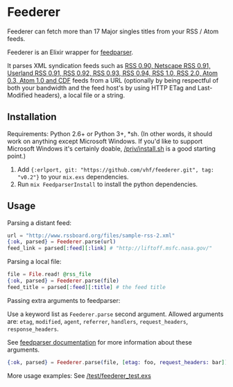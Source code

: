 # Feederer

Feederer can fetch more than 17 Major singles titles from your RSS / Atom feeds.

Feederer is an Elixir wrapper for
[feedparser](https://github.com/kurtmckee/feedparser).

It parses XML syndication feeds such as [RSS 0.90, Netscape RSS 0.91, Userland
RSS 0.91, RSS 0.92, RSS 0.93, RSS 0.94, RSS 1.0, RSS 2.0, Atom 0.3, Atom 1.0 and
CDF](https://pythonhosted.org/feedparser/) feeds from a URL (optionally by being
respectful of both your bandwidth and the feed host's by using HTTP ETag and
Last-Modified headers), a local file or a string.

## Installation

Requirements: Python 2.6+ or Python 3+, *sh. (In other words, it should work on
anything except Microsoft Windows. If you'd like to support Microsoft Windows
it's certainly doable, [/priv/install.sh](/priv/install.sh) is a good starting
point.)

1. Add `{:erlport, git: "https://github.com/vhf/feederer.git", tag: "v0.2"}` to
your `mix.exs` dependencies.
2. Run `mix FeedparserInstall` to install the python dependencies.

## Usage

Parsing a distant feed:

```elixir
url = "http://www.rssboard.org/files/sample-rss-2.xml"
{:ok, parsed} = Feederer.parse(url)
feed_link = parsed[:feed][:link] # "http://liftoff.msfc.nasa.gov/"
```

Parsing a local file:

```elixir
file = File.read! @rss_file
{:ok, parsed} = Feederer.parse(file)
feed_title = parsed[:feed][:title] # the feed title
```

Passing extra arguments to feedparser:

Use a keyword list as `Feederer.parse` second argument. Allowed arguments are:
`etag`, `modified`, `agent`, `referrer`, `handlers`, `request_headers`,
`response_headers`.

See [feedparser documentation](https://pythonhosted.org/feedparser/) for more
information about these arguments.

```elixir
{:ok, parsed} = Feederer.parse(file, [etag: foo, request_headers: bar])
```

More usage examples: See [/test/feederer_test.exs](/test/feederer_test.exs)
